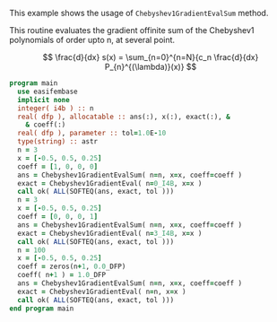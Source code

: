 This example shows the usage of `Chebyshev1GradientEvalSum` method. 

This routine evaluates the gradient offinite sum of the Chebyshev1 polynomials of order upto n, at several point.

$$
\frac{d}{dx} s(x) = \sum_{n=0}^{n=N}{c_n \frac{d}{dx} P_{n}^{(\lambda)}(x)}
$$

```fortran
program main
  use easifembase
  implicit none
  integer( i4b ) :: n
  real( dfp ), allocatable :: ans(:), x(:), exact(:), &
    & coeff(:)
  real( dfp ), parameter :: tol=1.0E-10
  type(string) :: astr
  n = 3
  x = [-0.5, 0.5, 0.25]
  coeff = [1, 0, 0, 0]
  ans = Chebyshev1GradientEvalSum( n=n, x=x, coeff=coeff )
  exact = Chebyshev1GradientEval( n=0_I4B, x=x )
  call ok( ALL(SOFTEQ(ans, exact, tol )))
  n = 3
  x = [-0.5, 0.5, 0.25]
  coeff = [0, 0, 0, 1]
  ans = Chebyshev1GradientEvalSum( n=n, x=x, coeff=coeff )
  exact = Chebyshev1GradientEval( n=3_I4B, x=x )
  call ok( ALL(SOFTEQ(ans, exact, tol )))
  n = 100
  x = [-0.5, 0.5, 0.25]
  coeff = zeros(n+1, 0.0_DFP)
  coeff( n+1 ) = 1.0_DFP
  ans = Chebyshev1GradientEvalSum( n=n, x=x, coeff=coeff )
  exact = Chebyshev1GradientEval( n=n, x=x )
  call ok( ALL(SOFTEQ(ans, exact, tol )))
end program main
```

